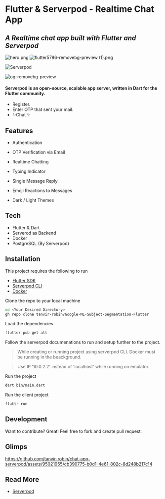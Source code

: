 # Flutter & Serverpod - Realtime Chat App
## _A Realtime chat app built with Flutter and Serverpod_


![hero.png](https://www.dropbox.com/scl/fi/zqgx71j0j0va2ltzysczn/nntczfeceztmi0dhemii-removebg-preview.png?rlkey=pbl4hpt745bq5i5astonrf9rb&e=1&st=kpc9rk5b&dl=0) ![flutter5786-removebg-preview (1).png](https://www.dropbox.com/scl/fi/1f0n0i3cj5nx18294nqcq/flutter5786-removebg-preview-1.png?rlkey=jmqa9nk4mfno16o2k0s1fgle9&dl=0&raw=1)

![Serverpod](https://github.com/tanvir-robin/chat-app-serverpod/assets/95021955/8b651c06-3c00-4dcd-86bf-1974ebd74ec6)

![og-removebg-preview](https://github.com/tanvir-robin/chat-app-serverpod/assets/95021955/d8053074-b513-4ab6-9d6f-b71bad719cb2)


#### Serverpod is an open-source, scalable app server, written in Dart for the Flutter community.  

- Register.
- Enter OTP that sent your mail.
- ✨Chat ✨

## Features

- Authentication

- OTP Verification via Email

- Realtime Chatting

- Typing Indicator

- Single Message Reply

- Emoji Reactions to Messages

- Dark / Light Themes



## Tech

 - Flutter & Dart
 - Serverod as Backend
 - Docker
 - PostgreSQL (By Serverpod)



## Installation

This project requires the following to run
- [Flutter SDK](https://flutter.dev/)
- [Serverpod CLI](https://docs.serverpod.dev/)
- [Docker](https://www.docker.com/products/docker-desktop/)

Clone the repo to your local machine

```sh
cd <Your Desired Directory>
gh repo clone tanvir-robin/Google-ML-Subject-Segmentation-Flutter
```

Load the dependencies

```sh
flutter pub get all
```

Follow the serverpod documenations to run and setup further to the project. 

> While creating or running project using serverpod CLI. Docker must be running in the beackground.

> Use IP '10.0.2.2' instead of 'localhost' while running on emulator.

Run the project

```sh
dart bin/main.dart
```
Run the client project


```sh
fluttr run
```



## Development

Want to contribute? Great!
Feel free to fork and create pull request. 

## Glimps




https://github.com/tanvir-robin/chat-app-serverpod/assets/95021955/cb390775-b0d1-4e61-802c-8d248b217c14




## Read More
- [Serverpod](https://docs.serverpod.dev)




